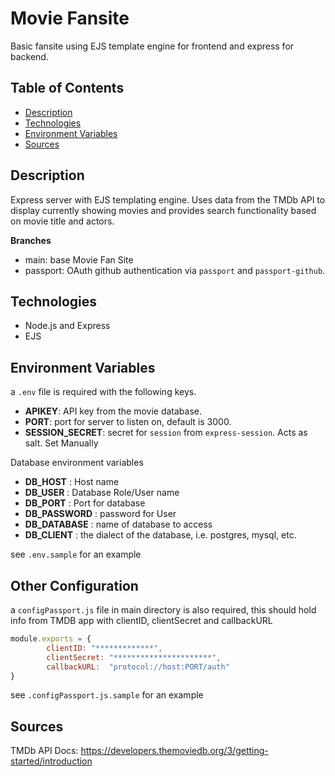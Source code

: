 # Movie Fansite

Basic fansite using EJS template engine for frontend and express for backend.

## Table of Contents
+ [Description](#description)
+ [Technologies](#technologies)
+ [Environment Variables](#environment-variables)
+ [Sources](#sources)

## Description

Express server with EJS templating engine. Uses data from the TMDb API to display
currently showing movies and provides search functionality based on movie title and actors.

__Branches__

+ main: base Movie Fan Site
+ passport: OAuth github authentication via `passport` and `passport-github`.

## Technologies

+ Node.js and Express
+ EJS

## Environment Variables

a `.env` file is required with the following keys.
+ __APIKEY__: API key from the movie database.
+ __PORT__: port for server to listen on, default is 3000.
+ __SESSION_SECRET__: secret for `session` from `express-session`. Acts as salt. Set Manually 
  
Database environment variables
+ __DB_HOST__ : Host name
+ __DB_USER__ : Database Role/User name
+ __DB_PORT__ : Port for database
+ __DB_PASSWORD__ : password for User
+ __DB_DATABASE__ : name of database to access
+ __DB_CLIENT__ : the dialect of the database, i.e. postgres, mysql, etc.

see `.env.sample` for an example

## Other Configuration

a `configPassport.js` file in main directory is also required, this should hold info from TMDB app 
with clientID, clientSecret and callbackURL
```javascript
module.exports = {
        clientID: "*************",
        clientSecret: "**********************",
        callbackURL:  "protocol://host:PORT/auth"
}
```

see `.configPassport.js.sample` for an example

## Sources

TMDb API Docs: https://developers.themoviedb.org/3/getting-started/introduction
